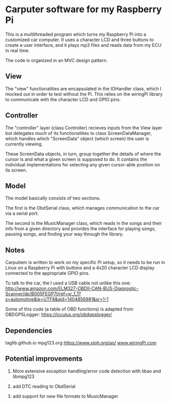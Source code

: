 Carputer software for my Raspberry Pi
=======================================

This is a multithreaded program which turns my Raspberry Pi into a customized
car computer. It uses a character LCD and three buttons to create a user 
interface, and it plays mp3 files and reads data from my ECU in real time. 

The code is organized in an MVC design pattern.

View
----------------------
The "view" functionalities are encapsulated in the IOHandler class, which I 
mocked out in order to test without the Pi. This relies on the wiringPi library 
to communicate with the character LCD and GPIO pins.

Controller
---------------------
The "controller" layer (class Controller) recieves inputs from the View layer but
delegates much of its functionalities to class ScreenDataManager, which handles
which "ScreenData" object (which screen) the user is currently viewing. 

These ScreenData objects, in turn, group together the details of where the cursor 
is and what a given screen is supposed to do. It contains the individual implementations
for selecting any given cursor-able position on its screen.

Model
--------------------
The model basically consists of two sections. 

The first is the ObdSerial class, which manages communication to the car 
via a serial port. 

The second is the MusicManager class, which reads in the songs and their info
from a given directory and provides the interface for playing songs, pausing 
songs, and finding your way through the library. 

Notes
----------------------
Carputiem is written to work on my specific Pi setup, so it needs to be run
in Linux on a Raspberry Pi with buttons and a 4x20 character LCD display 
connected to the appropriate GPIO pins.

To talk to the car, the I used a USB cable not unlike this one: 
http://www.amazon.com/ELM327-OBDII-CAN-BUS-Diagnostic-Scanner/dp/B005FEGP7I/ref=sr_1_1?s=automotive&ie=UTF8&qid=1404856981&sr=1-1

Some of this code (a table of OBD functions) is adapted from OBDGPSLogger:
https://icculus.org/obdgpslogger/

Dependencies
----------------------
taglib.github.io
mpg123.org
https://www.xiph.org/ao/
www.wiringPi.com

Potential improvements
---------------------
1) More extensive exception handling/error code detection with libao and libmpg123

2) add DTC reading to ObdSerial

3) add support for new file formats to MusicManager




